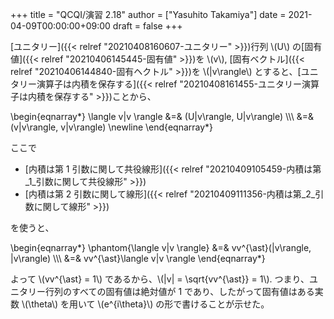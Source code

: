 +++
title = "QCQI/演習 2.18"
author = ["Yasuhito Takamiya"]
date = 2021-04-09T00:00:00+09:00
draft = false
+++

[ユニタリー]({{< relref "20210408160607-ユニタリー" >}})行列 \\(U\\) の[固有値]({{< relref "20210406145445-固有値" >}})を \\(v\\), [固有ベクトル]({{< relref "20210406144840-固有ヘクトル" >}})を \\(|v\rangle\\) とすると、[ユニタリー演算子は内積を保存する]({{< relref "20210408161455-ユニタリー演算子は内積を保存する" >}})ことから、

\begin{eqnarray\*}
  \langle v|v \rangle &=& (U|v\rangle, U|v\rangle) \\\\\\
  &=& (v|v\rangle, v|v\rangle) \newline
\end{eqnarray\*}

ここで

-   [内積は第 1 引数に関して共役線形]({{< relref "20210409105459-内積は第_1_引数に関して共役線形" >}})
-   [内積は第 2 引数に関して線形]({{< relref "20210409111356-内積は第_2_引数に関して線形" >}})

を使うと、

\begin{eqnarray\*}
  \phantom{\langle v|v \rangle} &=& vv^{\ast}(|v\rangle, |v\rangle) \\\\\\
  &=& vv^{\ast}\langle v|v \rangle
\end{eqnarray\*}

よって \\(vv^{\ast} = 1\\) であるから、\\(|v| = \sqrt{vv^{\ast}} = 1\\). つまり、ユニタリー行列のすべての固有値は絶対値が 1 であり、したがって固有値はある実数 \\(\theta\\) を用いて \\(e^{i\theta}\\) の形で書けることが示せた。
